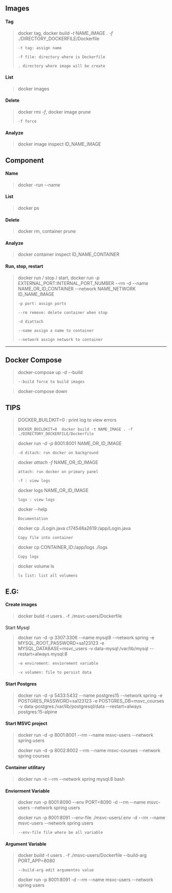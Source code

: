 ## **Images**

#### Tag

> docker tag, docker build *-t* NAME_IMAGE *.* *-f* ./DIRECTORY_DOCKERFILE/Dockerfile
>
> `-t tag: assign name`
>
> `-f file: directory where is Dockerfile`
>
> `. directory where image will be create`

#### List

> docker images

#### Delete

> docker rmi *-f*, docker image prune
>
> `-f force`

#### Analyze

> docker image inspect ID_NAME_IMAGE

## **Component**

#### Name

> docker -run --name

#### List

> docker ps

#### Delete

> docker rm, container prune

#### Analyze

> docker container inspect ID_NAME_CONTAINER

#### Run, stop, restart

> docker run / stop / start, docker run *-p* EXTERNAL_PORT:INTERNAL_PORT_NUMBER --rm -d --name NAME_OR_ID_CONTAINER --network NAME_NETWORK ID_NAME_IMAGE
>
> `-p port: assign ports`
>
> `--rm remove: delete container when stop`
>
> `-d diattach`
>
> `--name assign a name to container`
>
> `--network assign network to container`

---

## Docker Compose

> docker-compose up -d --build
>
> `--build force to build images`

> docker-compose down


## **TIPS**

> DOCKER_BUILDKIT=0 : print log to view errors
>
> `DOCKER_BUILDKIT=0  docker build -t NAME_IMAGE . -f ./DIRECTORY_DOCKERFILE/Dockerfile`

> docker run *-d* *-p* 8001:8001 NAME_OR_ID_IMAGE
>
> `-d ditach: run docker on background`

> docker *attach* *-f* NAME_OR_ID_IMAGE
>
> `attach: run docker on primary panel`
>
> `-f : view logs`

> docker logs NAME_OR_ID_IMAGE
>
> `logs : view logs`

> docker --help
>
> `Documentation`

> docker cp ./Login.java c174548a2619:/app/Login.java
>
> `Copy file into container`

> docker cp CONTAINER_ID:/app/logs ./logs
>
> `Copy logs`

> docker volume ls
>
> `ls list: list all volumens`

## E.G:

#### Create images

> docker build -t users . -f ./msvc-users/Dockerfile

#### 

Start Mysql

> docker run -d -p 3307:3306 --name mysql8 --network spring -e MYSQL_ROOT_PASSWORD=sa123123 -e MYSQL_DATABASE=msvc_users -v data-mysql:/var/lib/mysql --restart=always mysql:8
>
> `-e enviroment: enviorement variable`
>
> `-v volumen: file to persist data`

#### Start Postgres

> docker run -d -p 5433:5432 --name postgres15 --network spring -e POSTGRES_PASSWORD=sa123123 -e POSTGRES_DB=msvc_courses -v data-postgres:/var/lib/postgresql/data --restart=always postgres:15-alpine

#### Start MSVC project

> docker run -d -p 8001:8001 --rm --name msvc-users --network spring users
>
> docker run -d -p 8002:8002 --rm --name msvc-courses --network spring courses

#### Container utilitary

> docker run -it --rm --network spring mysql:8 bash

#### Enviorment Variable

> docker run -p 8001:8090 --env PORT=8090 -d --rm --name msvc-users --network spring users
>
> docker run -p 8001:8091 --env-file ./msvc-users/.env -d --rm --name msvc-users --network spring users
>
> `--env-file file where be all variable`

#### Argument Variable

> docker build -t users . -f ./msvc-users/Dockerfile --build-arg PORT_APP=8080
>
> `--build-arg edit argumentes value`
>
> docker run -p 8001:8091 -d --rm --name msvc-users --network spring users
